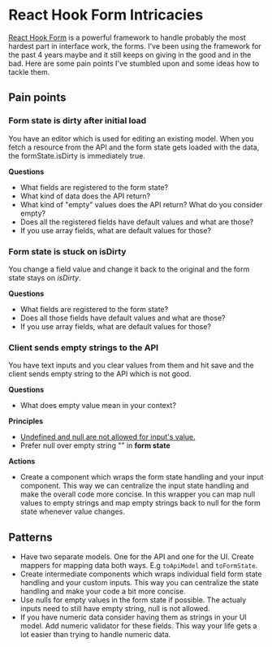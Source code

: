 # React Hook Form Intricacies

[React Hook Form](https://react-hook-form.com/) is a powerful framework to handle probably the most hardest part in interface work, the forms. I've been using the framework for the past 4 years maybe and it still keeps on giving in the good and in the bad. Here are some pain points I've stumbled upon and some ideas how to tackle them.

## Pain points

### Form state is dirty after initial load

You have an editor which is used for editing an existing model. When you fetch a resource from the API and the form state gets loaded with the data, the formState.isDirty is immediately true.

**Questions**

- What fields are registered to the form state?
- What kind of data does the API return?
- What kind of "empty" values does the API return? What do you consider empty?
- Does all the registered fields have default values and what are those?
- If you use array fields, what are default values for those?

### Form state is stuck on isDirty

You change a field value and change it back to the original and the form state stays on _isDirty_.

**Questions**

- What fields are registered to the form state?
- Does all those fields have default values and what are those?
- If you use array fields, what are default values for those?

### Client sends empty strings to the API

You have text inputs and you clear values from them and hit save and the client sends empty string to the API which is not good.

**Questions**

- What does empty value mean in your context?

**Principles**

- [Undefined and null are not allowed for input's value.](https://react.dev/reference/react-dom/components/input#controlling-an-input-with-a-state-variable)
- Prefer null over empty string "" in **form state**

**Actions**

- Create a component which wraps the form state handling and your input component. This way we can centralize the input state handling and make the overall code more concise. In this wrapper you can map null values to empty strings and map empty strings back to null for the form state whenever value changes.

## Patterns

- Have two separate models. One for the API and one for the UI. Create mappers for mapping data both ways. E.g `toApiModel` and `toFormState`.
- Create intermediate components which wraps individual field form state handling and your custom inputs. This way you can centralize the state handling and make your code a bit more concise.
- Use nulls for empty values in the form state if possible. The actualy inputs need to still have empty string, null is not allowed.
- If you have numeric data consider having them as strings in your UI model. Add numeric validator for these fields. This way your life gets a lot easier than trying to handle numeric data.
